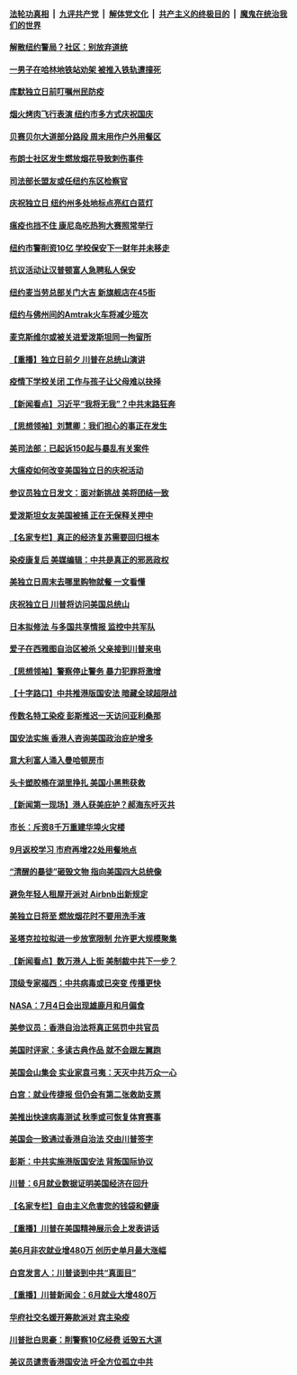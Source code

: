 

####  [法轮功真相](../../../../basic/blob/master/README.md?t=07041902) &nbsp;|&nbsp; [九评共产党](../../../../9ping.md/blob/master/README.md?t=07041902) &nbsp;|&nbsp; [解体党文化](../../../../jtdwh.md/blob/master/README.md?t=07041902)  &nbsp;|&nbsp; [共产主义的终极目的](../../../../gczydzjmd.md/blob/master/README.md?t=07041902) &nbsp;|&nbsp; [魔鬼在统治我们的世界](../../../../mgztzwmdsj.md/blob/master/README.md?t=07041902) 

#### [解散纽约警局？社区：别放弃道统](../pages/nsc412/n12231910.md?t=07041902) 

#### [一男子在哈林地铁站劝架 被推入铁轨遭撞死](../pages/nsc412/n12231917.md?t=07041902) 

#### [库默独立日前叮嘱州民防疫](../pages/nsc412/n12231919.md?t=07041902) 

#### [烟火烤肉飞行表演 纽约市多方式庆祝国庆](../pages/nsc412/n12231922.md?t=07041902) 

#### [贝赛贝尔大道部分路段  周末用作户外用餐区](../pages/nsc412/n12231925.md?t=07041902) 

#### [布朗士社区发生燃放烟花导致刺伤事件](../pages/nsc412/n12231928.md?t=07041902) 

#### [司法部长盟友或任纽约东区检察官](../pages/nsc412/n12231930.md?t=07041902) 

#### [庆祝独立日   纽约州多处地标点亮红白蓝灯](../pages/nsc412/n12231933.md?t=07041902) 

#### [瘟疫也挡不住 康尼岛吃热狗大赛照常举行](../pages/nsc412/n12231938.md?t=07041902) 

#### [纽约市警削资10亿  学校保安下一财年并未移走](../pages/nsc412/n12231941.md?t=07041902) 

#### [抗议活动让汉普顿富人急聘私人保安](../pages/nsc412/n12231943.md?t=07041902) 

#### [纽约麦当劳总部关门大吉 新旗舰店在45街](../pages/nsc412/n12231945.md?t=07041902) 

#### [纽约与佛州间的Amtrak火车将减少班次](../pages/nsc412/n12231950.md?t=07041902) 

#### [麦克斯维尔或被关进爱泼斯坦同一拘留所](../pages/nsc412/n12231879.md?t=07041902) 

#### [【重播】独立日前夕 川普在总统山演讲](../pages/nsc412/n12230343.md?t=07041902) 

#### [疫情下学校关闭 工作与孩子让父母难以抉择](../pages/nsc412/n12231444.md?t=07041902) 

#### [【新闻看点】习近平“我将无我”？中共末路狂奔](../pages/nsc412/n12231315.md?t=07041902) 

#### [【思想领袖】刘慧卿：我们担心的事正在发生](../pages/nsc412/n12168811.md?t=07041902) 

#### [美司法部：已起诉150起与暴乱有关案件](../pages/nsc412/n12231497.md?t=07041902) 

#### [大瘟疫如何改变美国独立日的庆祝活动](../pages/nsc412/n12231363.md?t=07041902) 

#### [参议员独立日发文：面对新挑战 美将团结一致](../pages/nsc412/n12231261.md?t=07041902) 

#### [爱泼斯坦女友美国被捕 正在无保释关押中](../pages/nsc412/n12231157.md?t=07041902) 

#### [【名家专栏】真正的经济复苏需要回归根本](../pages/nsc412/n12230496.md?t=07041902) 

#### [染疫康复后 美媒编辑：中共是真正的邪恶政权](../pages/nsc412/n12231080.md?t=07041902) 

#### [美独立日周末去哪里购物就餐 一文看懂](../pages/nsc412/n12230982.md?t=07041902) 

#### [庆祝独立日 川普将访问美国总统山](../pages/nsc412/n12231027.md?t=07041902) 

#### [日本拟修法 与多国共享情报 监控中共军队](../pages/nsc412/n12230926.md?t=07041902) 

#### [爱子在西雅图自治区被杀 父亲接到川普来电](../pages/nsc412/n12230784.md?t=07041902) 

#### [【思想领袖】警察停止警务 暴力犯罪将激增](../pages/nsc412/n12230459.md?t=07041902) 

#### [【十字路口】中共推港版国安法 暗藏全球超限战](../pages/nsc412/n12229018.md?t=07041902) 

#### [传数名特工染疫 彭斯推迟一天访问亚利桑那](../pages/nsc412/n12230340.md?t=07041902) 

#### [国安法实施  香港人咨询美国政治庇护增多](../pages/nsc412/n12229212.md?t=07041902) 

#### [意大利富人涌入曼哈顿房市](../pages/nsc412/n12229195.md?t=07041902) 

#### [头卡塑胶桶在湖里挣扎 美国小黑熊获救](../pages/nsc412/n12229306.md?t=07041902) 

#### [【新闻第一现场】港人获美庇护？郝海东吁灭共](../pages/nsc412/n12229482.md?t=07041902) 

#### [市长：斥资8千万重建华埠火灾楼](../pages/nsc412/n12229192.md?t=07041902) 

#### [9月返校学习 市府再增22处用餐地点](../pages/nsc412/n12229231.md?t=07041902) 

#### [“清醒的暴徒”砸毁文物 指向美国四大总统像](../pages/nsc412/n12229219.md?t=07041902) 

#### [避免年轻人租屋开派对  Airbnb出新规定](../pages/nsc412/n12229401.md?t=07041902) 

#### [美独立日将至 燃放烟花时不要用洗手液](../pages/nsc412/n12228400.md?t=07041902) 

#### [圣塔克拉拉拟进一步放宽限制  允许更大规模聚集](../pages/nsc412/n12229274.md?t=07041902) 

#### [【新闻看点】数万港人上街 美制裁中共下一步？](../pages/nsc412/n12227994.md?t=07041902) 

#### [顶级专家福西：中共病毒或已突变 传播更快](../pages/nsc412/n12228898.md?t=07041902) 

#### [NASA：7月4日会出现雄鹿月和月偏食](../pages/nsc412/n12228899.md?t=07041902) 

#### [美参议员：香港自治法将真正惩罚中共官员](../pages/nsc412/n12228696.md?t=07041902) 

#### [美国时评家：多读古典作品 就不会跟左翼跑](../pages/nsc412/n12228838.md?t=07041902) 

#### [美国会山集会 实业家袁弓夷：天灭中共万众一心](../pages/nsc412/n12228149.md?t=07041902) 

#### [白宫：就业传捷报 但仍会有第二张救助支票](../pages/nsc412/n12228451.md?t=07041902) 

#### [美推出快速病毒测试 秋季或可恢复体育赛事](../pages/nsc412/n12228297.md?t=07041902) 

#### [美国会一致通过香港自治法 交由川普签字](../pages/nsc412/n12228230.md?t=07041902) 

#### [彭斯：中共实施港版国安法 背叛国际协议](../pages/nsc412/n12228135.md?t=07041902) 

#### [川普：6月就业数据证明美国经济在回升](../pages/nsc412/n12228059.md?t=07041902) 

#### [【名家专栏】自由主义危害您的钱袋和健康](../pages/nsc412/n12227823.md?t=07041902) 

#### [【重播】川普在美国精神展示会上发表讲话](../pages/nsc412/n12227943.md?t=07041902) 

#### [美6月非农就业增480万 创历史单月最大涨幅](../pages/nsc412/n12227911.md?t=07041902) 

#### [白宫发言人：川普谈到中共“真面目”](../pages/nsc412/n12227638.md?t=07041902) 

#### [【重播】川普新闻会：6月就业大增480万](../pages/nsc412/n12227778.md?t=07041902) 

#### [华府社交名媛开筹款派对 宾主染疫](../pages/nsc412/n12227449.md?t=07041902) 

#### [川普批白思豪：削警察10亿经费 诋毁五大道](../pages/nsc412/n12226360.md?t=07041902) 

#### [美议员谴责香港国安法 吁全方位孤立中共](../pages/nsc412/n12227173.md?t=07041902) 

